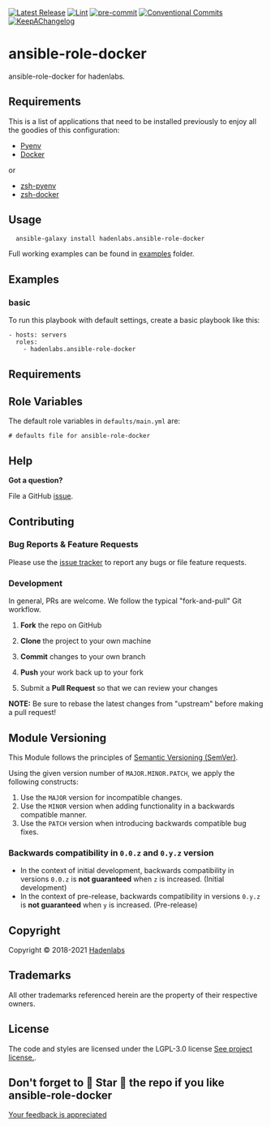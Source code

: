 <!--


  ** DO NOT EDIT THIS FILE
  **
  ** 1) Make all changes to `provision/generator/README.yaml`
  ** 2) Run`task readme` to rebuild this file.
  **
  ** (We maintain HUNDREDS of open source projects. This is how we maintain our sanity.)
  **


  -->

 




 [![Latest Release](https://img.shields.io/github/release/hadenlabs/ansible-role-docker)](https://github.com/hadenlabs/ansible-role-docker/releases) [![Lint](https://img.shields.io/github/workflow/status/hadenlabs/ansible-role-docker/lint-code)](https://github.com/hadenlabs/ansible-role-docker/actions?workflow=lint-code) [![pre-commit](https://img.shields.io/badge/pre--commit-enabled-brightgreen?logo=pre-commit&logoColor=white)](https://github.com/pre-commit/pre-commit) [![Conventional Commits](https://img.shields.io/badge/Conventional%20Commits-1.0.0-yellow)](https://conventionalcommits.org) [![KeepAChangelog](https://img.shields.io/badge/Keep%20A%20Changelog-1.0.0-%23E05735)](https://keepachangelog.com)

# ansible-role-docker

 ansible-role-docker for hadenlabs. 












## Requirements


This is a list of applications that need to be installed previously to enjoy all the goodies of this configuration:

- [Pyenv](https://github.com/pyenv/pyenv)
- [Docker](https://www.docker.com/)

or

- [zsh-pyenv](https://github.com/luismayta/zsh-pyenv)
- [zsh-docker](https://github.com/hadenlabs/zsh-docker)





## Usage

```bash
  ansible-galaxy install hadenlabs.ansible-role-docker
```

Full working examples can be found in [examples](./examples) folder.






## Examples

### basic

To run this playbook with default settings, create a basic playbook like this:

```{.yaml}
- hosts: servers
  roles:
    - hadenlabs.ansible-role-docker
```



 ## Requirements

## Role Variables

The default role variables in `defaults/main.yml` are:

```{.yaml}
# defaults file for ansible-role-docker
```






## Help

**Got a question?**

File a GitHub [issue](https://github.com/hadenlabs/ansible-role-docker/issues).


## Contributing

### Bug Reports & Feature Requests


Please use the [issue tracker](https://github.com/hadenlabs/ansible-role-docker/issues) to report any bugs or file feature requests.


### Development

In general, PRs are welcome. We follow the typical "fork-and-pull" Git workflow.

1.  **Fork** the repo on GitHub
2.  **Clone** the project to your own machine
3.  **Commit** changes to your own branch
4.  **Push** your work back up to your fork

5.  Submit a **Pull Request** so that we can review your changes



**NOTE:** Be sure to rebase the latest changes from "upstream" before making a pull request!


## Module Versioning

This Module follows the principles of [Semantic Versioning (SemVer)](https://semver.org/).

Using the given version number of `MAJOR.MINOR.PATCH`, we apply the following constructs:

1. Use the `MAJOR` version for incompatible changes.
1. Use the `MINOR` version when adding functionality in a backwards compatible manner.
1. Use the `PATCH` version when introducing backwards compatible bug fixes.

### Backwards compatibility in `0.0.z` and `0.y.z` version

- In the context of initial development, backwards compatibility in versions `0.0.z` is **not guaranteed** when `z` is
  increased. (Initial development)
- In the context of pre-release, backwards compatibility in versions `0.y.z` is **not guaranteed** when `y` is
  increased. (Pre-release)




## Copyright

Copyright © 2018-2021 [Hadenlabs](https://hadenlabs.com)



## Trademarks

All other trademarks referenced herein are the property of their respective owners.






## License

The code and styles are licensed under the LGPL-3.0 license [See project license.](LICENSE).



## Don't forget to 🌟 Star 🌟 the repo if you like ansible-role-docker


[Your feedback is appreciated](https://github.com/hadenlabs/ansible-role-docker/issues)

